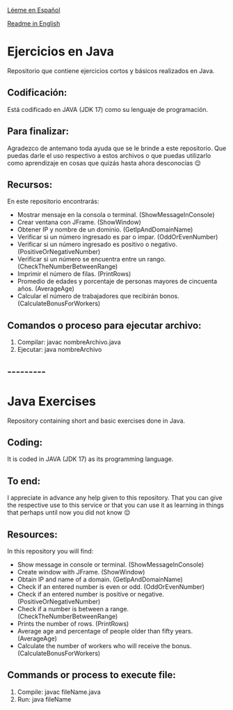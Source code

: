 [Léeme en Español](#Ejercicios-en-Java)

[Readme in English](#Java-Exercises)

# Ejercicios en Java
Repositorio que contiene ejercicios cortos y básicos realizados en Java.

## Codificación:
Está codificado en JAVA (JDK 17) como su lenguaje de programación.

## Para finalizar:
Agradezco de antemano toda ayuda que se le brinde a este repositorio. Que puedas darle el uso respectivo a estos archivos o que puedas utilizarlo como aprendizaje en cosas que quizás hasta ahora desconocías 😌

## Recursos:
En este repositorio encontrarás:
- Mostrar mensaje en la consola o terminal. (ShowMessageInConsole)
- Crear ventana con JFrame. (ShowWindow)
- Obtener IP y nombre de un dominio. (GetIpAndDomainName)
- Verificar si un número ingresado es par o impar. (OddOrEvenNumber)
- Verificar si un número ingresado es positivo o negativo. (PositiveOrNegativeNumber)
- Verificar si un número se encuentra entre un rango. (CheckTheNumberBetweenRange)
- Imprimir el número de filas. (PrintRows)
- Promedio de edades y porcentaje de personas mayores de cincuenta años. (AverageAge)
- Calcular el número de trabajadores que recibirán bonos. (CalculateBonusForWorkers)

## Comandos o proceso para ejecutar archivo:
1. Compilar: javac nombreArchivo.java
2. Ejecutar: java nombreArchivo

## ---------
# Java Exercises
Repository containing short and basic exercises done in Java.

## Coding:
It is coded in JAVA (JDK 17) as its programming language.

## To end:
I appreciate in advance any help given to this repository. That you can give the respective use to this service or that you can use it as learning in things that perhaps until now you did not know 😌

## Resources:
In this repository you will find:
- Show message in console or terminal. (ShowMessageInConsole)
- Create window with JFrame. (ShowWindow)
- Obtain IP and name of a domain. (GetIpAndDomainName)
- Check if an entered number is even or odd. (OddOrEvenNumber)
- Check if an entered number is positive or negative. (PositiveOrNegativeNumber)
- Check if a number is between a range. (CheckTheNumberBetweenRange)
- Prints the number of rows. (PrintRows)
- Average age and percentage of people older than fifty years. (AverageAge)
- Calculate the number of workers who will receive the bonus. (CalculateBonusForWorkers)

## Commands or process to execute file:
1. Compile: javac fileName.java
2. Run: java fileName
